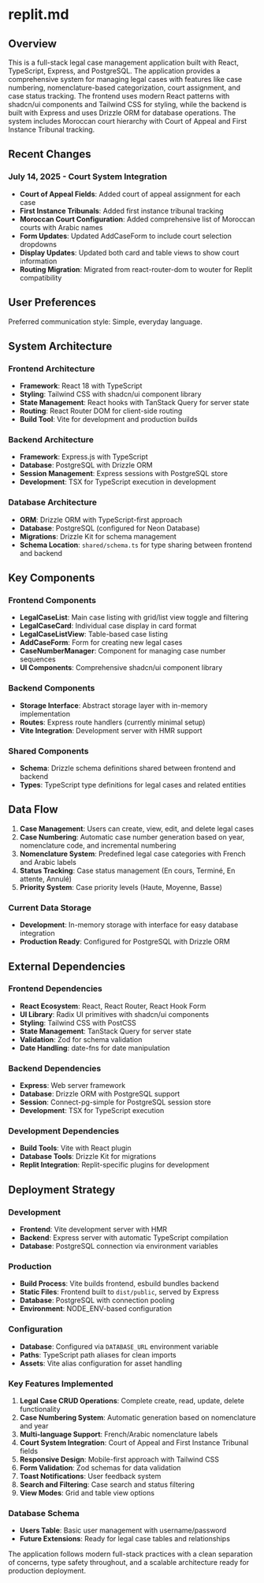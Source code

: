# replit.md

## Overview

This is a full-stack legal case management application built with React, TypeScript, Express, and PostgreSQL. The application provides a comprehensive system for managing legal cases with features like case numbering, nomenclature-based categorization, court assignment, and case status tracking. The frontend uses modern React patterns with shadcn/ui components and Tailwind CSS for styling, while the backend is built with Express and uses Drizzle ORM for database operations. The system includes Moroccan court hierarchy with Court of Appeal and First Instance Tribunal tracking.

## Recent Changes

### July 14, 2025 - Court System Integration
- **Court of Appeal Fields**: Added court of appeal assignment for each case
- **First Instance Tribunals**: Added first instance tribunal tracking
- **Moroccan Court Configuration**: Added comprehensive list of Moroccan courts with Arabic names
- **Form Updates**: Updated AddCaseForm to include court selection dropdowns
- **Display Updates**: Updated both card and table views to show court information
- **Routing Migration**: Migrated from react-router-dom to wouter for Replit compatibility

## User Preferences

Preferred communication style: Simple, everyday language.

## System Architecture

### Frontend Architecture
- **Framework**: React 18 with TypeScript
- **Styling**: Tailwind CSS with shadcn/ui component library
- **State Management**: React hooks with TanStack Query for server state
- **Routing**: React Router DOM for client-side routing
- **Build Tool**: Vite for development and production builds

### Backend Architecture
- **Framework**: Express.js with TypeScript
- **Database**: PostgreSQL with Drizzle ORM
- **Session Management**: Express sessions with PostgreSQL store
- **Development**: TSX for TypeScript execution in development

### Database Architecture
- **ORM**: Drizzle ORM with TypeScript-first approach
- **Database**: PostgreSQL (configured for Neon Database)
- **Migrations**: Drizzle Kit for schema management
- **Schema Location**: `shared/schema.ts` for type sharing between frontend and backend

## Key Components

### Frontend Components
- **LegalCaseList**: Main case listing with grid/list view toggle and filtering
- **LegalCaseCard**: Individual case display in card format
- **LegalCaseListView**: Table-based case listing
- **AddCaseForm**: Form for creating new legal cases
- **CaseNumberManager**: Component for managing case number sequences
- **UI Components**: Comprehensive shadcn/ui component library

### Backend Components
- **Storage Interface**: Abstract storage layer with in-memory implementation
- **Routes**: Express route handlers (currently minimal setup)
- **Vite Integration**: Development server with HMR support

### Shared Components
- **Schema**: Drizzle schema definitions shared between frontend and backend
- **Types**: TypeScript type definitions for legal cases and related entities

## Data Flow

1. **Case Management**: Users can create, view, edit, and delete legal cases
2. **Case Numbering**: Automatic case number generation based on year, nomenclature code, and incremental numbering
3. **Nomenclature System**: Predefined legal case categories with French and Arabic labels
4. **Status Tracking**: Case status management (En cours, Terminé, En attente, Annulé)
5. **Priority System**: Case priority levels (Haute, Moyenne, Basse)

### Current Data Storage
- **Development**: In-memory storage with interface for easy database integration
- **Production Ready**: Configured for PostgreSQL with Drizzle ORM

## External Dependencies

### Frontend Dependencies
- **React Ecosystem**: React, React Router, React Hook Form
- **UI Library**: Radix UI primitives with shadcn/ui components
- **Styling**: Tailwind CSS with PostCSS
- **State Management**: TanStack Query for server state
- **Validation**: Zod for schema validation
- **Date Handling**: date-fns for date manipulation

### Backend Dependencies
- **Express**: Web server framework
- **Database**: Drizzle ORM with PostgreSQL support
- **Session**: Connect-pg-simple for PostgreSQL session store
- **Development**: TSX for TypeScript execution

### Development Dependencies
- **Build Tools**: Vite with React plugin
- **Database Tools**: Drizzle Kit for migrations
- **Replit Integration**: Replit-specific plugins for development

## Deployment Strategy

### Development
- **Frontend**: Vite development server with HMR
- **Backend**: Express server with automatic TypeScript compilation
- **Database**: PostgreSQL connection via environment variables

### Production
- **Build Process**: Vite builds frontend, esbuild bundles backend
- **Static Files**: Frontend built to `dist/public`, served by Express
- **Database**: PostgreSQL with connection pooling
- **Environment**: NODE_ENV-based configuration

### Configuration
- **Database**: Configured via `DATABASE_URL` environment variable
- **Paths**: TypeScript path aliases for clean imports
- **Assets**: Vite alias configuration for asset handling

### Key Features Implemented
1. **Legal Case CRUD Operations**: Complete create, read, update, delete functionality
2. **Case Numbering System**: Automatic generation based on nomenclature and year
3. **Multi-language Support**: French/Arabic nomenclature labels
4. **Court System Integration**: Court of Appeal and First Instance Tribunal fields
5. **Responsive Design**: Mobile-first approach with Tailwind CSS
6. **Form Validation**: Zod schemas for data validation
7. **Toast Notifications**: User feedback system
8. **Search and Filtering**: Case search and status filtering
9. **View Modes**: Grid and table view options

### Database Schema
- **Users Table**: Basic user management with username/password
- **Future Extensions**: Ready for legal case tables and relationships

The application follows modern full-stack practices with a clean separation of concerns, type safety throughout, and a scalable architecture ready for production deployment.